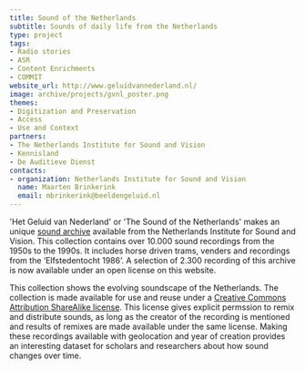 ```yaml
---
title: Sound of the Netherlands
subtitle: Sounds of daily life from the Netherlands
type: project
tags:
- Radio stories
- ASR
- Content Enrichments
- COMMIT
website_url: http://www.geluidvannederland.nl/
image: archive/projects/gvnl_poster.png
themes:
- Digitization and Preservation
- Access
- Use and Context
partners:
- The Netherlands Institute for Sound and Vision
- Kennisland
- De Auditieve Dienst
contacts:
- organization: Netherlands Institute for Sound and Vision
  name: Maarten Brinkerink
  email: mbrinkerink@beeldengeluid.nl
---
```


'Het Geluid van Nederland' or 'The Sound of the Netherlands' makes an unique [sound archive](http://www.beeldengeluid.nl/geluiden) available from the Netherlands Institute for Sound and Vision. This collection contains over 10.000 sound recordings from the 1950s to the 1990s. It includes horse driven trams, venders and recordings from the ‘Elfstedentocht 1986’. A selection of 2.300 recording of this archive is now available under an open license on this website.

This collection shows the evolving soundscape of the Netherlands. The collection is made available for use and reuse under a [Creative Commons Attribution ShareAlike license](http://creativecommons.org/licenses/by-sa/3.0/nl/deed.en). This license gives explicit permssion to remix and distribute sounds, as long as the creator of the recording is mentioned and results of remixes are made available under the same license. Making these recordings available with geolocation and year of creation provides an interesting dataset for scholars and researchers about how sound changes over time.
